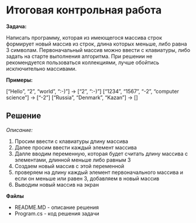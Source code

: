 # Итоговая контрольная работа #

**Задача:** 

Написать программу, которая из имеющегося массива строк формирует новый массив из строк, длина которых меньше, либо равна 3 символам. Первоначальный массив можно ввести с клавиатуры, либо задать на старте выполнения алгоритма. При решении не рекомендуется пользоваться коллекциями, лучше обойтись исключительно массивами.

__Примеры:__

[“Hello”, “2”, “world”, “:-)”] → [“2”, “:-)”]
[“1234”, “1567”, “-2”, “computer science”] → [“-2”]
[“Russia”, “Denmark”, “Kazan”] → []


## Решение ##

*Описание:*

1. Просим ввести с клавиатуры длину массива
2. Далее просим ввести каждый элемент массива
3. Далле вводим переменную, которая будет считать длину массива с элементами, длинной меньше либо равным 3
4. Создаем новый массив с этой переменной
5. проверяем на длину каждый элемент первоначального массива и если он меньше или равен 3, добавляем в новый массив
6. Выводим новый массив на экран

**Файлы**
* README.MD - описание решения
* Program.cs - код решения задачи